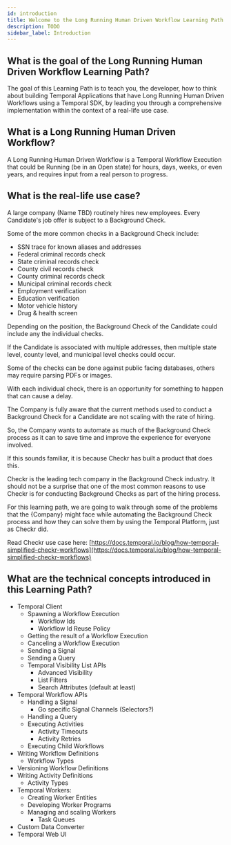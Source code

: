 ```yaml
---
id: introduction
title: Welcome to the Long Running Human Driven Workflow Learning Path
description: TODO
sidebar_label: Introduction
---
```


## What is the goal of the Long Running Human Driven Workflow Learning Path?

The goal of this Learning Path is to teach you, the developer, how to think about building Temporal Applications that have Long Running Human Driven Workflows using a Temporal SDK, by leading you through a comprehensive implementation within the context of a real-life use case.

## What is a Long Running Human Driven Workflow?

A Long Running Human Driven Workflow is a Temporal Workflow Execution that could be Running (be in an Open state) for hours, days, weeks, or even years, and requires input from a real person to progress.

## What is the real-life use case?

A large company (Name TBD) routinely hires new employees. Every Candidate's job offer is subject to a Background Check.

Some of the more common checks in a Background Check include:

- SSN trace for known aliases and addresses
- Federal criminal records check
- State criminal records check
- County civil records check
- County criminal records check
- Municipal criminal records check
- Employment verification
- Education verification
- Motor vehicle history
- Drug & health screen

Depending on the position, the Background Check of the Candidate could include any the individual checks.

If the Candidate is associated with multiple addresses, then multiple state level, county level, and municipal level checks could occur.

Some of the checks can be done against public facing databases, others may require parsing PDFs or images.

With each individual check, there is an opportunity for something to happen that can cause a delay.

The Company is fully aware that the current methods used to conduct a Background Check for a Candidate are not scaling with the rate of hiring.

So, the Company wants to automate as much of the Background Check process as it can to save time and improve the experience for everyone involved.

If this sounds familiar, it is because Checkr has built a product that does this.

Checkr is the leading tech company in the Background Check industry. It should not be a surprise that one of the most common reasons to use Checkr is for conducting Background Checks as part of the hiring process.

For this learning path, we are going to walk through some of the problems that the {Company} might face while automating the Background Check process and how they can solve them by using the Temporal Platform, just as Checkr did.

Read Checkr use case here: [https://docs.temporal.io/blog/how-temporal-simplified-checkr-workflows](https://docs.temporal.io/blog/how-temporal-simplified-checkr-workflows)

## What are the technical concepts introduced in this Learning Path?

- Temporal Client
  - Spawning a Workflow Execution
    - Workflow Ids
    - Workflow Id Reuse Policy
  - Getting the result of a Workflow Execution
  - Canceling a Workflow Execution
  - Sending a Signal
  - Sending a Query
  - Temporal Visibility List APIs
    - Advanced Visibility
    - List Filters
    - Search Attributes (default at least)
- Temporal Workflow APIs
  - Handling a Signal
    - Go specific Signal Channels (Selectors?)
  - Handling a Query
  - Executing Activities
    - Activity Timeouts
    - Activity Retries
  - Executing Child Workflows
- Writing Workflow Definitions
  - Workflow Types
- Versioning Workflow Definitions
- Writing Activity Definitions
  - Activity Types
- Temporal Workers:
  - Creating Worker Entities
  - Developing Worker Programs
  - Managing and scaling Workers
    - Task Queues
- Custom Data Converter
- Temporal Web UI
